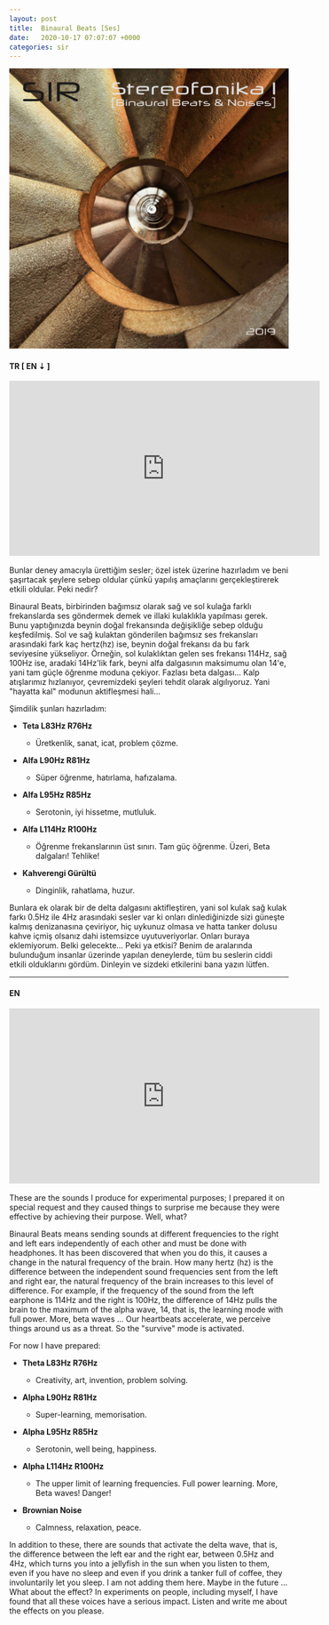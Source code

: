 ```yaml
---
layout: post
title:  Binaural Beats [Ses]
date:   2020-10-17 07:07:07 +0000
categories: sir
---
```


![Stereofonika 1 Album](/assets/img/stereofonika-1.jpg "Stereofonika 1 Album")

#### **TR [ EN ⇣ ]**

<iframe width="560" height="315" src="https://www.youtube.com/embed/videoseries?list=PLjGoAmqsQhdK6ORjlRIkvWRXlxReGLMF9" frameborder="0" allow="autoplay; encrypted-media" allowfullscreen></iframe>

Bunlar deney amacıyla ürettiğim sesler; özel istek üzerine hazırladım ve beni
şaşırtacak şeylere sebep oldular çünkü yapılış amaçlarını gerçekleştirerek
etkili oldular. Peki nedir?

Binaural Beats, birbirinden bağımsız olarak sağ ve sol kulağa farklı
frekanslarda ses göndermek demek ve illaki kulaklıkla yapılması gerek. Bunu
yaptığınızda beynin doğal frekansında değişikliğe sebep olduğu keşfedilmiş.
Sol ve sağ kulaktan gönderilen bağımsız ses frekansları arasındaki fark kaç
hertz(hz) ise, beynin doğal frekansı da bu fark seviyesine yükseliyor.
Örneğin, sol kulaklıktan gelen ses frekansı 114Hz, sağ 100Hz ise, aradaki
14Hz'lik fark, beyni alfa dalgasının maksimumu olan 14'e, yani tam güçle
öğrenme moduna çekiyor. Fazlası beta dalgası... Kalp atışlarımız hızlanıyor,
çevremizdeki şeyleri tehdit olarak algılıyoruz. Yani "hayatta kal" modunun
aktifleşmesi hali...

Şimdilik şunları hazırladım:

+ **Teta L83Hz R76Hz**
  + Üretkenlik, sanat, icat, problem çözme.

+ **Alfa L90Hz R81Hz**
  + Süper öğrenme, hatırlama, hafızalama.

+ **Alfa L95Hz R85Hz**
  + Serotonin, iyi hissetme, mutluluk.

+ **Alfa L114Hz R100Hz**
  + Öğrenme frekanslarının üst sınırı. Tam güç öğrenme. Üzeri, Beta dalgaları!
    Tehlike!

+ **Kahverengi Gürültü**
  + Dinginlik, rahatlama, huzur.

Bunlara ek olarak bir de delta dalgasını aktifleştiren, yani sol kulak sağ
kulak farkı 0.5Hz ile 4Hz arasındaki sesler var ki onları dinlediğinizde sizi
güneşte kalmış denizanasına çeviriyor, hiç uykunuz olmasa ve hatta tanker
dolusu kahve içmiş olsanız dahi istemsizce uyutuveriyorlar. Onları buraya
eklemiyorum. Belki gelecekte... Peki ya etkisi? Benim de aralarında bulunduğum
insanlar üzerinde yapılan deneylerde, tüm bu seslerin ciddi etkili olduklarını
gördüm. Dinleyin ve sizdeki etkilerini bana yazın lütfen.

---

#### **EN**

<iframe width="560" height="315" src="https://www.youtube.com/embed/videoseries?list=PLjGoAmqsQhdK6ORjlRIkvWRXlxReGLMF9" frameborder="0" allow="autoplay; encrypted-media" allowfullscreen></iframe>

These are the sounds I produce for experimental purposes; I prepared it on
special request and they caused things to surprise me because they were
effective by achieving their purpose. Well, what?

Binaural Beats means sending sounds at different frequencies to the right and
left ears independently of each other and must be done with headphones. It has
been discovered that when you do this, it causes a change in the natural
frequency of the brain. How many hertz (hz) is the difference between the
independent sound frequencies sent from the left and right ear, the natural
frequency of the brain increases to this level of difference. For example, if
the frequency of the sound from the left earphone is 114Hz and the right is
100Hz, the difference of 14Hz pulls the brain to the maximum of the alpha
wave, 14, that is, the learning mode with full power. More, beta waves ... Our
heartbeats accelerate, we perceive things around us as a threat. So the
"survive" mode is activated.

For now I have prepared:

+ **Theta L83Hz R76Hz**
  + Creativity, art, invention, problem solving.

+ **Alpha L90Hz R81Hz**
  + Super-learning, memorisation.

+ **Alpha L95Hz R85Hz**
  + Serotonin, well being, happiness.

+ **Alpha L114Hz R100Hz**
  + The upper limit of learning frequencies. Full power learning. More, Beta
    waves! Danger!

+ **Brownian Noise**
  + Calmness, relaxation, peace.

In addition to these, there are sounds that activate the delta wave, that is,
the difference between the left ear and the right ear, between 0.5Hz and 4Hz,
which turns you into a jellyfish in the sun when you listen to them, even if
you have no sleep and even if you drink a tanker full of coffee, they
involuntarily let you sleep. I am not adding them here. Maybe in the future
... What about the effect? In experiments on people, including myself, I have
found that all these voices have a serious impact. Listen and write me about
the effects on you please.

